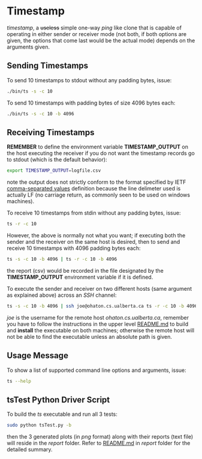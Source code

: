 # Timestamp
*timestamp*, a ~~useless~~ simple one-way *ping* like clone that is capable of
operating in either sender or receiver mode (not both, if both options are
given, the options that come last would be the actual mode) depends on the
arguments given.

## Sending Timestamps
To send 10 timestamps to stdout without any padding bytes, issue:
```bash
./bin/ts -s -c 10
```
To send 10 timestamps with padding bytes of size 4096 bytes each:
```bash
./bin/ts -s -c 10 -b 4096
```

## Receiving Timestamps
**REMEMBER** to define the environment variable **TIMESTAMP_OUTPUT** on the
host executing the receiver if you do not want the timestamp records go
to stdout (which is the default behavior):
```bash
export TIMESTAMP_OUTPUT=logfile.csv
```
note the output does not strictly conform to the format specified by IETF
[comma-separated values](https://tools.ietf.org/html/rfc4180.html) definition
because the line delimeter used is actually LF (no carriage return, as
commonly seen to be used on windows machines).

To receive 10 timestamps from stdin without any padding bytes, issue:
```bash
ts -r -c 10
```
However, the above is normally not what you want; if executing both the sender
and the receiver on the same host is desired, then to send and receive 10
timestamps with 4096 padding bytes each:
```bash
ts -s -c 10 -b 4096 | ts -r -c 10 -b 4096
```
the report (csv) would be recorded in the file designated by the
**TIMESTAMP_OUTPUT** environment variable if it is defined.

To execute the sender and receiver on two different hosts (same argument as
explained above) across an *SSH* channel:
```bash
ts -s -c 10 -b 4096 | ssh joe@ohaton.cs.ualberta.ca ts -r -c 10 -b 4096
```
*joe* is the username for the remote host *ohaton.cs.ualberta.ca*, remember you
have to follow the instructions in the upper level [README.md](../README.md)
to build and **install** the executable on both machines; otherwise the remote
host will not be able to find the executable unless an absolute path is given.

## Usage Message
To show a list of supported command line options and arguments, issue:
```bash
ts --help
```

## tsTest Python Driver Script
To build the *ts* executable and run all 3 tests:
```bash
sudo python tsTest.py -b
```
then the 3 generated plots (in *png* format) along with their reports
(text file) will reside in the *report* folder.
Refer to [README.md](./report/README.md) in *report* folder for the detailed
summary.
